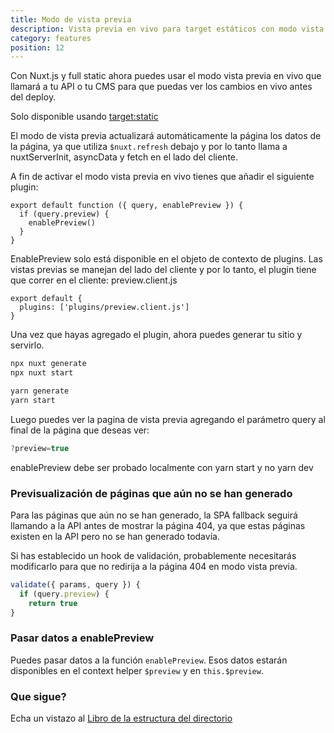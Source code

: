 ```yaml
---
title: Modo de vista previa
description: Vista previa en vivo para target estáticos con modo vista previa
category: features
position: 12
---
```


Con Nuxt.js y full static ahora puedes usar el modo vista previa en vivo que llamará a tu API o tu CMS para que puedas ver los cambios en vivo antes del deploy.

<base-alert> Solo disponible usando [target:static](/guides/features/deployment-targets#static-hosting) </base-alert>

El modo de vista previa actualizará automáticamente la página los datos de la página, ya que utiliza `$nuxt.refresh` debajo y por lo tanto llama a nuxtServerInit, asyncData y fetch en el lado del cliente.

A fin de activar el modo vista previa en vivo tienes que añadir el siguiente plugin:

```js{}[plugins/preview.client.js]
export default function ({ query, enablePreview }) {
  if (query.preview) {
    enablePreview()
  }
}
```

<base-alert>
EnablePreview solo está disponible en el objeto de contexto de plugins. Las vistas previas se manejan del lado del cliente y por lo tanto, el plugin tiene que correr en el cliente: preview.client.js
</base-alert>

```js{}[nuxt.config.js]
export default {
  plugins: ['plugins/preview.client.js']
}
```

Una vez que hayas agregado el plugin, ahora puedes generar tu sitio y servirlo.

<code-group>
<code-block label="npx" active>

```bash
npx nuxt generate
npx nuxt start
```

</code-block>
<code-block label="Yarn" >

```bash
yarn generate
yarn start
```

  </code-block>
</code-group>

Luego puedes ver la pagina de vista previa agregando el parámetro query al final de la página que deseas ver:

```js
?preview=true
```

<base-alert>
enablePreview debe ser probado localmente con yarn start y no yarn
dev
</base-alert>

### Previsualización de páginas que aún no se han generado

Para las páginas que aún no se han generado, la SPA fallback seguirá llamando a la API antes de mostrar la página 404, ya que estas páginas existen en la API pero no se han generado todavía.

Si has establecido un hook de validación, probablemente necesitarás modificarlo para que no redirija a la página 404 en modo vista previa.

```js
validate({ params, query }) {
  if (query.preview) {
    return true
}
```

### Pasar datos a enablePreview

Puedes pasar datos a la función `enablePreview`. Esos datos estarán disponibles en el context helper `$preview` y en `this.$preview`.

### Que sigue?

<base-alert type="next">

Echa un vistazo al [Libro de la estructura del directorio](/guides/directory-structure/nuxt)

</base-alert>
